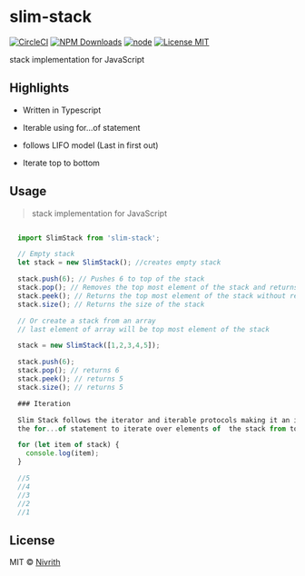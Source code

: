 # slim-stack

[![CircleCI](https://circleci.com/gh/nivrith/slim-stack/tree/master.svg?style=svg)](https://circleci.com/gh/slim-stack/slim-stack/tree/master)
[![NPM Downloads](https://img.shields.io/npm/dw/slim-stack.svg)](https://www.npmjs.com/package/slim-stack)
[![node](https://img.shields.io/node/v/slim-stack.svg)](https://www.npmjs.com/package/slim-stack)
[![License MIT](https://img.shields.io/github/license/slim-stack/slim-stack.svg)](https://github.com/nivrith/slim-stack/blob/master/LICENSE)

stack implementation for JavaScript

## Highlights

- Written in Typescript

- Iterable using for...of statement

- follows LIFO model (Last in first out)

- Iterate top to bottom

## Usage

> stack implementation for JavaScript

```js

  import SlimStack from 'slim-stack';

  // Empty stack
  let stack = new SlimStack(); //creates empty stack

  stack.push(6); // Pushes 6 to top of the stack
  stack.pop(); // Removes the top most element of the stack and returns it
  stack.peek(); // Returns the top most element of the stack without removing it
  stack.size(); // Returns the size of the stack

  // Or create a stack from an array
  // last element of array will be top most element of the stack

  stack = new SlimStack([1,2,3,4,5]);

  stack.push(6);
  stack.pop(); // returns 6
  stack.peek(); // returns 5
  stack.size(); // returns 5

  ### Iteration

  Slim Stack follows the iterator and iterable protocols making it an iterable type. Which means you can use
  the for...of statement to iterate over elements of  the stack from top to bottom.

  for (let item of stack) {
    console.log(item);
  }

  //5
  //4
  //3
  //2
  //1

```

## License

MIT © [Nivrith](https://github.com/nivrith)
